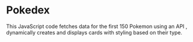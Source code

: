 # Pokedex
This JavaScript code fetches data for the first 150 Pokemon using an API , dynamically creates and displays cards with styling based on their type.
